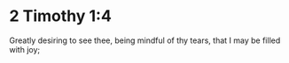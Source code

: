 # 2 Timothy 1:4

Greatly desiring to see thee, being mindful of thy tears, that I may be filled with joy;